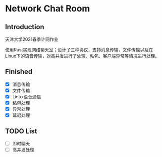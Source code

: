 # Network Chat Room

## Introduction

天津大学2021春季计网作业

使用Rust实现网络聊天室；设计了三种协议，支持消息传输，文件传输以及在Linux下的语音传输，对高并发进行了处理、粘包、客户端异常等情况进行处理。

## Finished

- [x] 消息传输
- [x] 文件传输
- [x] Linux语音通信
- [x] 粘包处理
- [x] 异常处理
- [x] 延迟处理

## TODO List

- [ ] 即时聊天
- [ ] 高并发处理